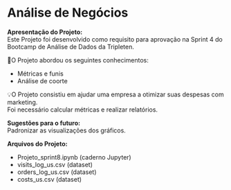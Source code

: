 # Análise de Negócios

**Apresentação do Projeto:**<br>
Este Projeto foi desenvolvido como requisito para aprovação na Sprint 4 do Bootcamp de Análise de Dados da Tripleten.

🧩O Projeto abordou os seguintes conhecimentos:
- Métricas e funis
- Análise de coorte
  

💡O Projeto consistiu em ajudar uma empresa a otimizar suas despesas com marketing.<br>
Foi necessário calcular métricas e realizar relatórios.

**Sugestões para o futuro:** <br>
Padronizar as visualizações dos gráficos.

**Arquivos do Projeto:**
- Projeto_sprint8.ipynb (caderno Jupyter)
- visits_log_us.csv (dataset)
- orders_log_us.csv (dataset)
- costs_us.csv (dataset)
